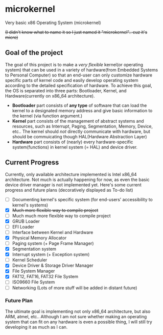 # microkernel
Very basic x86 Operating System (microkernel)

~~(I didn't know what to name it so I just named it "microkernel".. cuz it's micro)~~
## Goal of the project
The goal of this project is to make a *very flexible* kernel(or operating system) that can be used in a variety of hardware(from Embedded Systems to Personal Computer) so that an end-user can only customize hardware specific parts of kernel code and easily develop operating system according to the detailed specification of hardware.
To achieve this goal, the OS is separated into three parts: Bootloader, Kernel, and Hardware(currently on x86_64 architecture). 
- **Bootloader** part consists of **any type** of software that can load the kernel to a designated memory address and give basic information to the kernel (via function argument.)
- **Kernel** part consists of the management of abstract systems and resources, such as Interrupt, Paging, Segmentation, Memory, Device, etc.. The kernel should *not* directly communicate with hardware, but should be commuicating though HAL(Hardware Abstraction Layer) 
- **Hardware** part consists of (nearly) every hardware-specific system(functions) in kernel system (= HAL) and device driver.

## Current Progress
Currently, only available architecture implemented is Intel x86_64 architecture. Not much is actually happening for now, as even the basic device driver manager is not implemented yet.
Here's some current progress and future plans (decoratively displayed as To-do list)
- [ ] Documenting kernel's specific system (for end-users' accessibility to kernel's systems)
- [X] ~~Much more flexible way to compile project~~
- [ ] Much much more flexible way to compile project
- [X] GRUB Loader
- [ ] EFI Loader
- [ ] Interface between Kernel and Hardware
- [X] Physical Memory Allocator
- [ ] Paging system (+ Page Frame Manager)
- [X] Segmentation system
- [X] Interrupt system (+ Exception system)
- [ ] Kernel Scheduler
- [X] Device Driver & Storage Driver Manager
- [X] File System Manager
- [X] FAT12, FAT16, FAT32 File System
- [ ] ISO9660 File System
- [ ] Networking
(Lots of more stuff will be added in distant future)

### Future Plan
The ultimate goal is implementing not only x86_64 architecture, but also ARM, atmel, etc.. Although I am not sure whether making an operating system that can fit on any hardware is even a possible thing, I will still try developing it as much as I can. 
